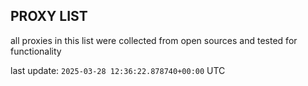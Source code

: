 ## PROXY LIST

all proxies in this list were collected from open sources and tested for functionality

last update: `2025-03-28 12:36:22.878740+00:00` UTC